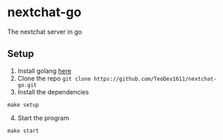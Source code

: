 # nextchat-go
The nextchat server in go

## Setup

1. Install golang [here](https://go.dev)
2. Clone the repo `git clone https://github.com/TeoDev1611/nextchat-go.git`
3. Install the dependencies
```
make setup
```
4. Start the program
```
make start
```
